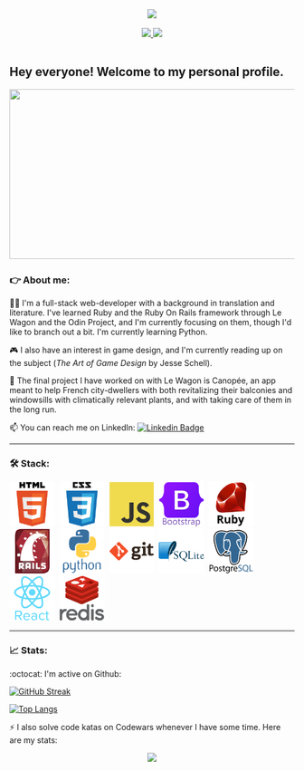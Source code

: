 <div id="header" align="center">
    <img src="https://media.giphy.com/media/v1.Y2lkPTc5MGI3NjExZnI1NW1rczR0ZHoza3lhZXByZnZjbXFsdGFxZTJ4cHVucTdmZjNxciZlcD12MV9pbnRlcm5hbF9naWZfYnlfaWQmY3Q9cw/xTk9ZOk8WmSKQpFg1W/giphy.gif" width="100"/>
    <p></p>
    <div id="badges">
        <a href="https://www.linkedin.com/in/julpons/">
            <img src="https://img.shields.io/badge/LinkedIn-blue?logo=linkedin&logoColor=white&style=for-the-badge">
        </a>
        <a href="https://qwib-qwib.github.io/julien-pons-portfolio/">
            <img src="https://img.shields.io/badge/Portfolio-e9d985?&style=for-the-badge">
        </a>
    </div>
    <img src="https://komarev.com/ghpvc/?username=Qwib-Qwib&style=flat-square&color=blue" alt=""/>
</div>

**Hey everyone! Welcome to my personal profile.**
---
<div align="center">
  <img src="https://media.giphy.com/media/dWesBcTLavkZuG35MI/giphy.gif" width="600" height="300"/>
</div>

### :point_right: About me:

:man_technologist: I'm a full-stack web-developer with a background in translation and literature. I've learned Ruby and the Ruby On Rails framework through Le Wagon and the Odin Project, and I'm currently focusing on them, though I'd like to branch out a bit. I'm currently learning Python.

:video_game: I also have an interest in game design, and I'm currently reading up on the subject (*The Art of Game Design* by Jesse Schell).

🌱 The final project I have worked on with Le Wagon is Canopée, an app meant to help French city-dwellers with both revitalizing their balconies and windowsills with climatically relevant plants, and with taking care of them in the long run.

:mailbox: You can reach me on LinkedIn: [![Linkedin Badge](https://img.shields.io/badge/-julpons-blue?style=flat&logo=Linkedin&logoColor=white)](https://www.linkedin.com/in/julpons/)

---

### :hammer_and_wrench: Stack:

<div>
    <img src="https://github.com/devicons/devicon/blob/master/icons/html5/html5-original-wordmark.svg" title="HTML" alt="HTML" width="80" height="80"/>&nbsp;
    <img src="https://github.com/devicons/devicon/blob/master/icons/css3/css3-original-wordmark.svg" title="CSS" alt="CSS" width="80" height="80"/>&nbsp;
    <img src="https://github.com/devicons/devicon/blob/master/icons/javascript/javascript-original.svg" title="JavaScript" alt="JavaScript" width="80" height="80"/>&nbsp;
    <img src="https://github.com/devicons/devicon/blob/master/icons/bootstrap/bootstrap-original-wordmark.svg" title="Bootstrap" alt="Bootstrap" width="80" height="80"/>&nbsp;
    <img src="https://github.com/devicons/devicon/blob/master/icons/ruby/ruby-original-wordmark.svg" title="Ruby" alt="Ruby" width="80" height="80"/>&nbsp;
    <img src="https://github.com/devicons/devicon/blob/master/icons/rails/rails-original-wordmark.svg" title="Rails" alt="Rails" width="80" height="80"/>&nbsp;
    <img src="https://github.com/devicons/devicon/blob/master/icons/python/python-original-wordmark.svg" title="Python" alt="Python" width="80" height="80"/>&nbsp;
    <img src="https://github.com/devicons/devicon/blob/master/icons/git/git-original-wordmark.svg" title="git" alt="git" width="80" height="80"/>&nbsp;
    <img src="https://github.com/devicons/devicon/blob/master/icons/sqlite/sqlite-original-wordmark.svg" title="SQLite" alt="SQLite" width="80" height="80"/>&nbsp;
    <img src="https://github.com/devicons/devicon/blob/master/icons/postgresql/postgresql-original-wordmark.svg" title="PostgreSQL" alt="PostgreSQL" width="80" height="80"/>&nbsp;
    <img src="https://github.com/devicons/devicon/blob/master/icons/react/react-original-wordmark.svg" title="React" alt="React" width="80" height="80"/>&nbsp;
    <img src="https://github.com/devicons/devicon/blob/master/icons/redis/redis-original-wordmark.svg" title="Redis" alt="Redis" width="80" height="80"/>&nbsp;
</div>

---

### :chart_with_upwards_trend: Stats:

:octocat: I'm active on Github:

[![GitHub Streak](https://streak-stats.demolab.com/?user=Qwib-Qwib)](https://git.io/streak-stats)

[![Top Langs](https://github-readme-stats.vercel.app/api/top-langs/?username=Qwib-Qwib&layout=compact&theme=vision-friendly-dark)](https://github.com/anuraghazra/github-readme-stats)

:zap: I also solve code katas on Codewars whenever I have some time. Here are my stats:

<p align="center" >
    <a href="LINK TO: WHEN CLICKED">
      <img src="https://github.r2v.ch/codewars?user=Qwib-Qwib&name=false&top_languages=true&stroke=%23b362ff&theme=gradient_purple_dark_by_level" />
    </a>
</p>
